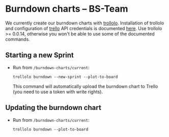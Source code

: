 # Burndown charts – BS-Team

We currently create our burndown charts with [trollolo](https://github.com/openSUSE/trollolo).
Installation of trollolo and configuration of [trello](https://trello.com) API credentials is
documented [here](https://github.com/openSUSE/trollolo#installation). Use trollolo >= 0.0.14, otherwise you won't be able to use some of the documented commands.

## Starting a new Sprint

- Run from `/burndown-charts/current`:

  ```shell
  trollolo burndown --new-sprint --plot-to-board
  ```

  This command will automatically upload the burndown chart to Trello (you need to use a token with write rights).


## Updating the burndown chart

- Run from `/burndown-charts/current`:

  ```shell
  trollolo burndown --plot-to-board
  ```
